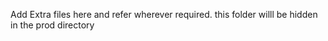 Add Extra  files here and refer wherever required. 
this folder willl be hidden in the prod directory